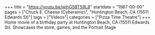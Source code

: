 +++
title = "https://youtu.be/wihG5BTS9L8"
startdate = "1987-00-00"
pages = ["Chuck E. Cheese (Cyberamic)", "Huntington Beach, CA (15511 Edwards St)"]
tags = ["Videos"]
categories = ["Pizza Time Theatre"]
+++
Home movie of a birthday party at Huntington Beach, CA (15511 Edwards St). Showcases the store, games, and the Portrait Stage

